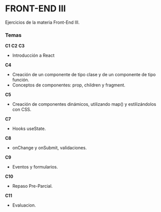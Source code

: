 
# FRONT-END III

Ejercicios de la materia Front-End III.

### Temas

**C1**
**C2**
**C3**
- Introducción a React

**C4** 
- Creación de un componente de tipo clase y de un componente de tipo función.
- Conceptos de componentes: prop, children y fragment.

**C5**
- Creación de componentes dinámicos, utilizando map() y estilizándolos con CSS.

**C7**
- Hooks useState.

**C8**
- onChange y onSubmit, validaciones.

**C9**
- Eventos y formularios.

**C10**
- Repaso Pre-Parcial.

**C11**
- Evaluacion.
